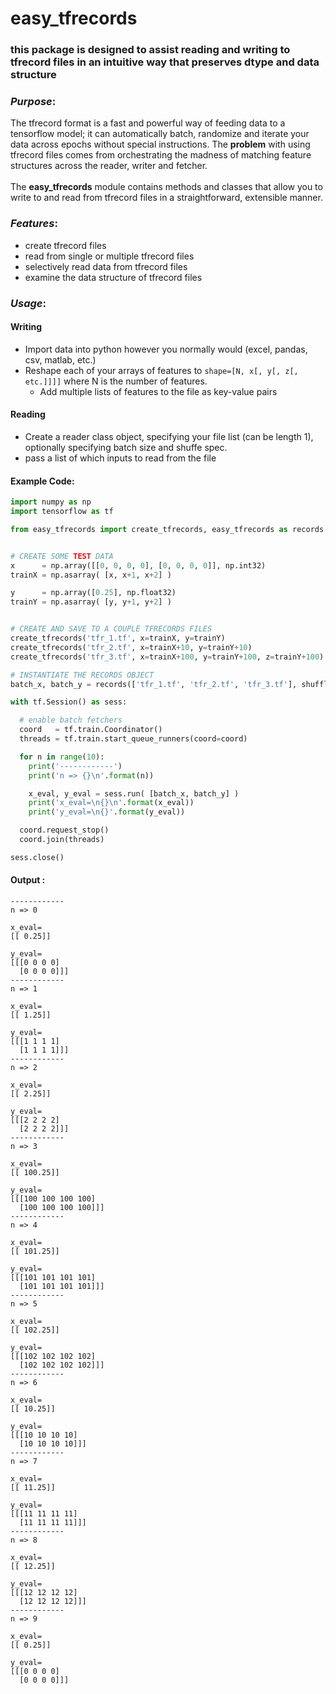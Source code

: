 # easy_tfrecords

### this package is designed to assist reading and writing to tfrecord files in an intuitive way that preserves dtype and data structure

### _Purpose_:<br>
The tfrecord format is a fast and powerful way of feeding data to a tensorflow model; it can automatically batch, randomize and iterate your data across epochs without special instructions. The **problem** with using tfrecord files comes from orchestrating the madness of matching feature structures across the reader, writer and fetcher.
<br><br>
The **easy_tfrecords** module contains methods and classes that allow you to write to and read from tfrecord files in a straightforward, extensible manner.

### _Features_:<br>
- create tfrecord files
- read from single or multiple tfrecord files
- selectively read data from tfrecord files
- examine the data structure of tfrecord files

### _Usage_:<br>
#### **Writing**<br>
- Import data into python however you normally would (excel, pandas, csv, matlab, etc.)
- Reshape each of your arrays of features to `shape=[N, x[, y[, z[, etc.]]]]` where N is the number of features. 
  - Add multiple lists of features to the file as key-value pairs
#### **Reading**<br>
- Create a reader class object, specifying your file list (can be length 1), optionally specifying batch size and shuffe spec.
- pass a list of which inputs to read from the file

#### Example Code:
```python
import numpy as np
import tensorflow as tf

from easy_tfrecords import create_tfrecords, easy_tfrecords as records


# CREATE SOME TEST DATA
x      = np.array([[0, 0, 0, 0], [0, 0, 0, 0]], np.int32)
trainX = np.asarray( [x, x+1, x+2] )

y      = np.array([0.25], np.float32)
trainY = np.asarray( [y, y+1, y+2] )


# CREATE AND SAVE TO A COUPLE TFRECORDS FILES
create_tfrecords('tfr_1.tf', x=trainX, y=trainY)
create_tfrecords('tfr_2.tf', x=trainX+10, y=trainY+10)
create_tfrecords('tfr_3.tf', x=trainX+100, y=trainY+100, z=trainY+100)

# INSTANTIATE THE RECORDS OBJECT
batch_x, batch_y = records(['tfr_1.tf', 'tfr_2.tf', 'tfr_3.tf'], shuffle=False, batch_size=1).inputs(['x', 'y'])

with tf.Session() as sess:

  # enable batch fetchers
  coord   = tf.train.Coordinator()
  threads = tf.train.start_queue_runners(coord=coord)

  for n in range(10):
    print('------------')
    print('n => {}\n'.format(n))

    x_eval, y_eval = sess.run( [batch_x, batch_y] )
    print('x_eval=\n{}\n'.format(x_eval))
    print('y_eval=\n{}'.format(y_eval))

  coord.request_stop()
  coord.join(threads)

sess.close()
```
#### Output :
```
------------
n => 0

x_eval=
[[ 0.25]]

y_eval=
[[[0 0 0 0]
  [0 0 0 0]]]
------------
n => 1

x_eval=
[[ 1.25]]

y_eval=
[[[1 1 1 1]
  [1 1 1 1]]]
------------
n => 2

x_eval=
[[ 2.25]]

y_eval=
[[[2 2 2 2]
  [2 2 2 2]]]
------------
n => 3

x_eval=
[[ 100.25]]

y_eval=
[[[100 100 100 100]
  [100 100 100 100]]]
------------
n => 4

x_eval=
[[ 101.25]]

y_eval=
[[[101 101 101 101]
  [101 101 101 101]]]
------------
n => 5

x_eval=
[[ 102.25]]

y_eval=
[[[102 102 102 102]
  [102 102 102 102]]]
------------
n => 6

x_eval=
[[ 10.25]]

y_eval=
[[[10 10 10 10]
  [10 10 10 10]]]
------------
n => 7

x_eval=
[[ 11.25]]

y_eval=
[[[11 11 11 11]
  [11 11 11 11]]]
------------
n => 8

x_eval=
[[ 12.25]]

y_eval=
[[[12 12 12 12]
  [12 12 12 12]]]
------------
n => 9

x_eval=
[[ 0.25]]

y_eval=
[[[0 0 0 0]
  [0 0 0 0]]]
```